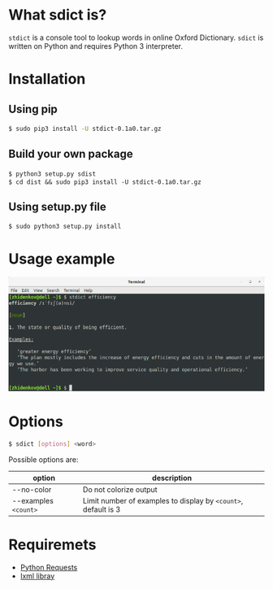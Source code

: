 # What sdict is?
`stdict` is a console tool to lookup words in online Oxford Dictionary. `sdict` is written on Python and
requires Python 3 interpreter.

# Installation

## Using pip

```bash
$ sudo pip3 install -U stdict-0.1a0.tar.gz
```

## Build your own package

```
$ python3 setup.py sdist
$ cd dist && sudo pip3 install -U stdict-0.1a0.tar.gz
```

## Using setup.py file

```
$ sudo python3 setup.py install
```

# Usage example

![efficiency](screenshots/efficiency.png)

# Options

```bash
$ sdict [options] <word>
```

Possible options are:

option | description 
---------|------------
--no-color | Do not colorize output
--examples `<count>` | Limit number of examples to display by `<count>`, default is 3

# Requiremets

* [Python Requests](http://docs.python-requests.org/en/master/)
* [lxml libray](https://lxml.de/)
